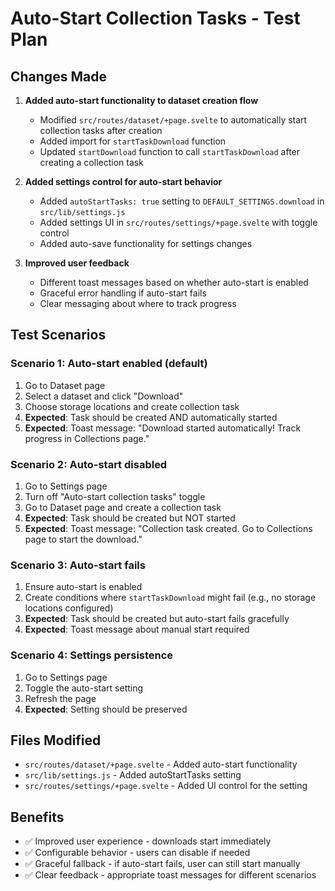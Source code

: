 # Auto-Start Collection Tasks - Test Plan

## Changes Made

1. **Added auto-start functionality to dataset creation flow**
   - Modified `src/routes/dataset/+page.svelte` to automatically start collection tasks after creation
   - Added import for `startTaskDownload` function
   - Updated `startDownload` function to call `startTaskDownload` after creating a collection task

2. **Added settings control for auto-start behavior**
   - Added `autoStartTasks: true` setting to `DEFAULT_SETTINGS.download` in `src/lib/settings.js`
   - Added settings UI in `src/routes/settings/+page.svelte` with toggle control
   - Added auto-save functionality for settings changes

3. **Improved user feedback**
   - Different toast messages based on whether auto-start is enabled
   - Graceful error handling if auto-start fails
   - Clear messaging about where to track progress

## Test Scenarios

### Scenario 1: Auto-start enabled (default)
1. Go to Dataset page
2. Select a dataset and click "Download"
3. Choose storage locations and create collection task
4. **Expected**: Task should be created AND automatically started
5. **Expected**: Toast message: "Download started automatically! Track progress in Collections page."

### Scenario 2: Auto-start disabled
1. Go to Settings page
2. Turn off "Auto-start collection tasks" toggle
3. Go to Dataset page and create a collection task
4. **Expected**: Task should be created but NOT started
5. **Expected**: Toast message: "Collection task created. Go to Collections page to start the download."

### Scenario 3: Auto-start fails
1. Ensure auto-start is enabled
2. Create conditions where `startTaskDownload` might fail (e.g., no storage locations configured)
3. **Expected**: Task should be created but auto-start fails gracefully
4. **Expected**: Toast message about manual start required

### Scenario 4: Settings persistence
1. Go to Settings page
2. Toggle the auto-start setting
3. Refresh the page
4. **Expected**: Setting should be preserved

## Files Modified

- `src/routes/dataset/+page.svelte` - Added auto-start functionality
- `src/lib/settings.js` - Added autoStartTasks setting
- `src/routes/settings/+page.svelte` - Added UI control for the setting

## Benefits

- ✅ Improved user experience - downloads start immediately
- ✅ Configurable behavior - users can disable if needed
- ✅ Graceful fallback - if auto-start fails, user can still start manually
- ✅ Clear feedback - appropriate toast messages for different scenarios
